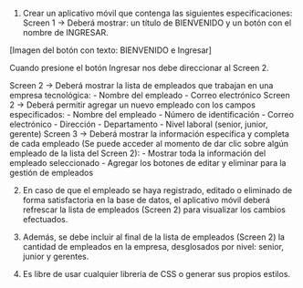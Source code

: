 1. Crear un aplicativo móvil que contenga las siguientes especificaciones:
  Screen 1 -> Deberá mostrar: un título de BIENVENIDO y un botón con el nombre de INGRESAR.

  [Imagen del botón con texto: BIENVENIDO e Ingresar]

  Cuando presione el botón Ingresar nos debe direccionar al Screen 2.

  Screen 2 -> Deberá mostrar la lista de empleados que trabajan en una empresa tecnológica:
	- Nombre del empleado
	- Correo electrónico
  Screen 2 -> Deberá permitir agregar un nuevo empleado con los campos especificados:
	- Nombre del empleado
	- Número de identificación
	- Correo electrónico
	- Dirección
	- Departamento
	- Nivel laboral (senior, junior, gerente)
  Screen 3 -> Deberá mostrar la información específica y completa de cada empleado (Se puede acceder al momento de dar clic sobre algún empleado de la lista del Screen 2):
	- Mostrar toda la información del empleado seleccionado
	- Agregar los botones de editar y eliminar para la gestión de empleados

2. En caso de que el empleado se haya registrado, editado o eliminado de forma satisfactoria en la base de datos, el aplicativo móvil deberá refrescar la lista de empleados (Screen 2) para visualizar los cambios efectuados.

3. Además, se debe incluir al final de la lista de empleados (Screen 2) la cantidad de empleados en la empresa, desglosados por nivel: senior, junior y gerentes.

4. Es libre de usar cualquier librería de CSS o generar sus propios estilos.
